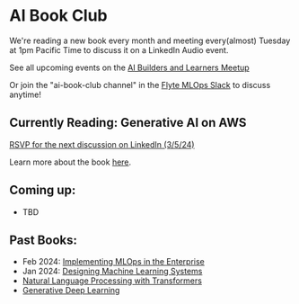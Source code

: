 # AI Book Club 

We're reading a new book every month and meeting every(almost) Tuesday at 1pm Pacific Time to discuss it on a LinkedIn Audio event.

See all upcoming events on the [AI Builders and Learners Meetup](https://www.meetup.com/ai-builders-and-learners-seattle/)

Or join the "ai-book-club channel" in the [Flyte MLOps Slack](https://slack.flyte.org/) to discuss anytime!

## Currently Reading: Generative AI on AWS

[RSVP for the next discussion on LinkedIn (3/5/24)](https://www.linkedin.com/events/aibookclub-generativeaionaws-we7168433727948140545/comments/)

Learn more about the book [here](https://learning.oreilly.com/library/view/generative-ai-on/9781098159214/).


## Coming up:

- TBD


## Past Books:

- Feb 2024: [Implementing MLOps in the Enterprise](https://learning.oreilly.com/library/view/implementing-mlops-in/9781098136574/)
- Jan 2024: [Designing Machine Learning Systems](https://learning.oreilly.com/library/view/designing-machine-learning/9781098107956/)
-  [Natural Language Processing with Transformers](https://learning.oreilly.com/library/view/natural-language-processing/9781098136789/)
-  [Generative Deep Learning](https://learning.oreilly.com/library/view/generative-deep-learning/9781098134174/)









